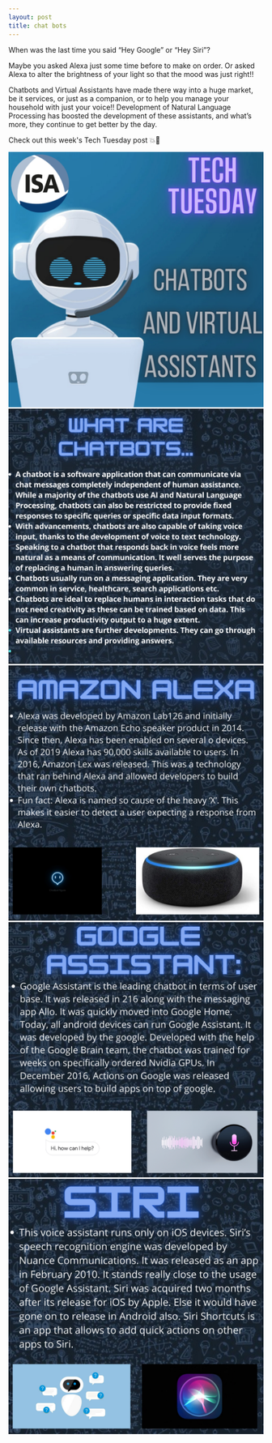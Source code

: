 ```yaml
---
layout: post
title: chat bots 
---
```

<p>When was the last time you said “Hey Google” or “Hey Siri”?<p/>
<p>Maybe you asked Alexa just some time before to make on order. Or asked Alexa to alter the brightness of your light so that the mood was just right!!<p/>
<p>Chatbots and Virtual Assistants have made there way into a huge market, be it services, or just as a companion, or to help you manage your household with just your voice!!
Development of Natural Language Processing has boosted the development of these assistants, and what’s more, they continue to get better by the day.<p/>
<p>Check out this week's Tech Tuesday post 💥📯<p/>

<img src="/images/tech-tuesdays-content/AI/chatbots/1.png" alt="chat bots 1">
<img src="/images/tech-tuesdays-content/AI/chatbots/2.png" alt="chat bots 2">
<img src="/images/tech-tuesdays-content/AI/chatbots/3.png" alt="chat bots 3">
<img src="/images/tech-tuesdays-content/AI/chatbots/4.png" alt="chat bots 4">
<img src="/images/tech-tuesdays-content/AI/chatbots/5.png" alt="chat bots 5">
